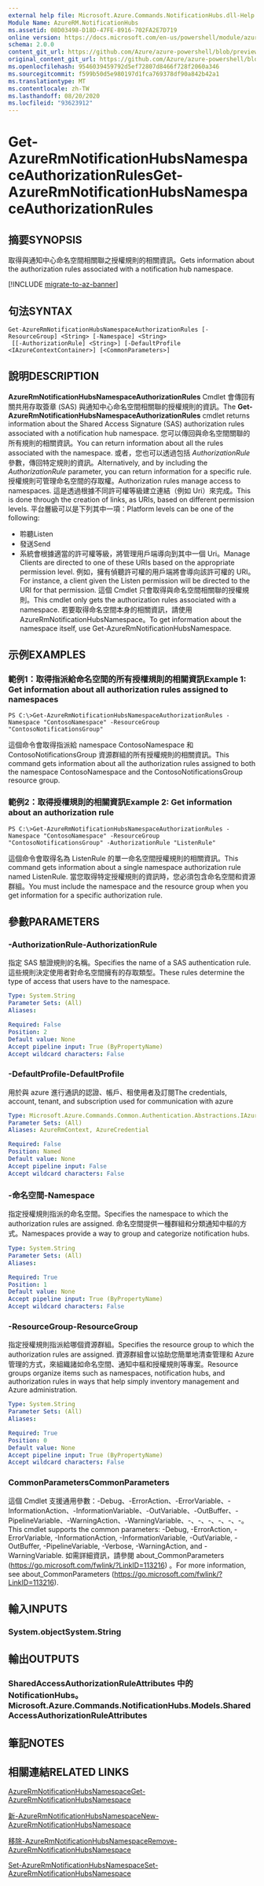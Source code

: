 ```yaml
---
external help file: Microsoft.Azure.Commands.NotificationHubs.dll-Help.xml
Module Name: AzureRM.NotificationHubs
ms.assetid: 08D03498-D18D-47FE-8916-702FA2E7D719
online version: https://docs.microsoft.com/en-us/powershell/module/azurerm.notificationhubs/get-azurermnotificationhubsnamespaceauthorizationrules
schema: 2.0.0
content_git_url: https://github.com/Azure/azure-powershell/blob/preview/src/ResourceManager/NotificationHubs/Commands.NotificationHubs/help/Get-AzureRmNotificationHubsNamespaceAuthorizationRules.md
original_content_git_url: https://github.com/Azure/azure-powershell/blob/preview/src/ResourceManager/NotificationHubs/Commands.NotificationHubs/help/Get-AzureRmNotificationHubsNamespaceAuthorizationRules.md
ms.openlocfilehash: 9546039459792d5ef72807d8466f728f2060a346
ms.sourcegitcommit: f599b50d5e980197d1fca769378df90a842b42a1
ms.translationtype: MT
ms.contentlocale: zh-TW
ms.lasthandoff: 08/20/2020
ms.locfileid: "93623912"
---
```

# <span data-ttu-id="646cb-101">Get-AzureRmNotificationHubsNamespaceAuthorizationRules</span><span class="sxs-lookup"><span data-stu-id="646cb-101">Get-AzureRmNotificationHubsNamespaceAuthorizationRules</span></span>

## <span data-ttu-id="646cb-102">摘要</span><span class="sxs-lookup"><span data-stu-id="646cb-102">SYNOPSIS</span></span>
<span data-ttu-id="646cb-103">取得與通知中心命名空間相關聯之授權規則的相關資訊。</span><span class="sxs-lookup"><span data-stu-id="646cb-103">Gets information about the authorization rules associated with a notification hub namespace.</span></span>

[!INCLUDE [migrate-to-az-banner](../../includes/migrate-to-az-banner.md)]

## <span data-ttu-id="646cb-104">句法</span><span class="sxs-lookup"><span data-stu-id="646cb-104">SYNTAX</span></span>

```
Get-AzureRmNotificationHubsNamespaceAuthorizationRules [-ResourceGroup] <String> [-Namespace] <String>
 [[-AuthorizationRule] <String>] [-DefaultProfile <IAzureContextContainer>] [<CommonParameters>]
```

## <span data-ttu-id="646cb-105">說明</span><span class="sxs-lookup"><span data-stu-id="646cb-105">DESCRIPTION</span></span>
<span data-ttu-id="646cb-106">**AzureRmNotificationHubsNamespaceAuthorizationRules** Cmdlet 會傳回有關共用存取簽章 (SAS) 與通知中心命名空間相關聯的授權規則的資訊。</span><span class="sxs-lookup"><span data-stu-id="646cb-106">The **Get-AzureRmNotificationHubsNamespaceAuthorizationRules** cmdlet returns information about the Shared Access Signature (SAS) authorization rules associated with a notification hub namespace.</span></span>
<span data-ttu-id="646cb-107">您可以傳回與命名空間關聯的所有規則的相關資訊。</span><span class="sxs-lookup"><span data-stu-id="646cb-107">You can return information about all the rules associated with the namespace.</span></span>
<span data-ttu-id="646cb-108">或者，您也可以透過包括 *AuthorizationRule* 參數，傳回特定規則的資訊。</span><span class="sxs-lookup"><span data-stu-id="646cb-108">Alternatively, and by including the *AuthorizationRule* parameter, you can return information for a specific rule.</span></span>
<span data-ttu-id="646cb-109">授權規則可管理命名空間的存取權。</span><span class="sxs-lookup"><span data-stu-id="646cb-109">Authorization rules manage access to namespaces.</span></span>
<span data-ttu-id="646cb-110">這是透過根據不同許可權等級建立連結（例如 Uri）來完成。</span><span class="sxs-lookup"><span data-stu-id="646cb-110">This is done through the creation of links, as URIs, based on different permission levels.</span></span>
<span data-ttu-id="646cb-111">平台層級可以是下列其中一項：</span><span class="sxs-lookup"><span data-stu-id="646cb-111">Platform levels can be one of the following:</span></span> 
- <span data-ttu-id="646cb-112">聆聽</span><span class="sxs-lookup"><span data-stu-id="646cb-112">Listen</span></span>
- <span data-ttu-id="646cb-113">發送</span><span class="sxs-lookup"><span data-stu-id="646cb-113">Send</span></span>
- <span data-ttu-id="646cb-114">系統會根據適當的許可權等級，將管理用戶端導向到其中一個 Uri。</span><span class="sxs-lookup"><span data-stu-id="646cb-114">Manage Clients are directed to one of these URIs based on the appropriate permission level.</span></span>
<span data-ttu-id="646cb-115">例如，擁有偵聽許可權的用戶端將會導向該許可權的 URI。</span><span class="sxs-lookup"><span data-stu-id="646cb-115">For instance, a client given the Listen permission will be directed to the URI for that permission.</span></span>
<span data-ttu-id="646cb-116">這個 Cmdlet 只會取得與命名空間相關聯的授權規則。</span><span class="sxs-lookup"><span data-stu-id="646cb-116">This cmdlet only gets the authorization rules associated with a namespace.</span></span>
<span data-ttu-id="646cb-117">若要取得命名空間本身的相關資訊，請使用 AzureRmNotificationHubsNamespace。</span><span class="sxs-lookup"><span data-stu-id="646cb-117">To get information about the namespace itself, use Get-AzureRmNotificationHubsNamespace.</span></span>

## <span data-ttu-id="646cb-118">示例</span><span class="sxs-lookup"><span data-stu-id="646cb-118">EXAMPLES</span></span>

### <span data-ttu-id="646cb-119">範例1：取得指派給命名空間的所有授權規則的相關資訊</span><span class="sxs-lookup"><span data-stu-id="646cb-119">Example 1: Get information about all authorization rules assigned to namespaces</span></span>
```
PS C:\>Get-AzureRmNotificationHubsNamespaceAuthorizationRules -Namespace "ContosoNamespace" -ResourceGroup "ContosoNotificationsGroup"
```

<span data-ttu-id="646cb-120">這個命令會取得指派給 namespace ContosoNamespace 和 ContosoNotificationsGroup 資源群組的所有授權規則的相關資訊。</span><span class="sxs-lookup"><span data-stu-id="646cb-120">This command gets information about all the authorization rules assigned to both the namespace ContosoNamespace and the ContosoNotificationsGroup resource group.</span></span>

### <span data-ttu-id="646cb-121">範例2：取得授權規則的相關資訊</span><span class="sxs-lookup"><span data-stu-id="646cb-121">Example 2: Get information about an authorization rule</span></span>
```
PS C:\>Get-AzureRmNotificationHubsNamespaceAuthorizationRules -Namespace "ContosoNamespace" -ResourceGroup "ContosoNotificationsGroup" -AuthorizationRule "ListenRule"
```

<span data-ttu-id="646cb-122">這個命令會取得名為 ListenRule 的單一命名空間授權規則的相關資訊。</span><span class="sxs-lookup"><span data-stu-id="646cb-122">This command gets information about a single namespace authorization rule named ListenRule.</span></span>
<span data-ttu-id="646cb-123">當您取得特定授權規則的資訊時，您必須包含命名空間和資源群組。</span><span class="sxs-lookup"><span data-stu-id="646cb-123">You must include the namespace and the resource group when you get information for a specific authorization rule.</span></span>

## <span data-ttu-id="646cb-124">參數</span><span class="sxs-lookup"><span data-stu-id="646cb-124">PARAMETERS</span></span>

### <span data-ttu-id="646cb-125">-AuthorizationRule</span><span class="sxs-lookup"><span data-stu-id="646cb-125">-AuthorizationRule</span></span>
<span data-ttu-id="646cb-126">指定 SAS 驗證規則的名稱。</span><span class="sxs-lookup"><span data-stu-id="646cb-126">Specifies the name of a SAS authentication rule.</span></span>
<span data-ttu-id="646cb-127">這些規則決定使用者對命名空間擁有的存取類型。</span><span class="sxs-lookup"><span data-stu-id="646cb-127">These rules determine the type of access that users have to the namespace.</span></span>

```yaml
Type: System.String
Parameter Sets: (All)
Aliases:

Required: False
Position: 2
Default value: None
Accept pipeline input: True (ByPropertyName)
Accept wildcard characters: False
```

### <span data-ttu-id="646cb-128">-DefaultProfile</span><span class="sxs-lookup"><span data-stu-id="646cb-128">-DefaultProfile</span></span>
<span data-ttu-id="646cb-129">用於與 azure 進行通訊的認證、帳戶、租使用者及訂閱</span><span class="sxs-lookup"><span data-stu-id="646cb-129">The credentials, account, tenant, and subscription used for communication with azure</span></span>

```yaml
Type: Microsoft.Azure.Commands.Common.Authentication.Abstractions.IAzureContextContainer
Parameter Sets: (All)
Aliases: AzureRmContext, AzureCredential

Required: False
Position: Named
Default value: None
Accept pipeline input: False
Accept wildcard characters: False
```

### <span data-ttu-id="646cb-130">-命名空間</span><span class="sxs-lookup"><span data-stu-id="646cb-130">-Namespace</span></span>
<span data-ttu-id="646cb-131">指定授權規則指派的命名空間。</span><span class="sxs-lookup"><span data-stu-id="646cb-131">Specifies the namespace to which the authorization rules are assigned.</span></span>
<span data-ttu-id="646cb-132">命名空間提供一種群組和分類通知中樞的方式。</span><span class="sxs-lookup"><span data-stu-id="646cb-132">Namespaces provide a way to group and categorize notification hubs.</span></span>

```yaml
Type: System.String
Parameter Sets: (All)
Aliases:

Required: True
Position: 1
Default value: None
Accept pipeline input: True (ByPropertyName)
Accept wildcard characters: False
```

### <span data-ttu-id="646cb-133">-ResourceGroup</span><span class="sxs-lookup"><span data-stu-id="646cb-133">-ResourceGroup</span></span>
<span data-ttu-id="646cb-134">指定授權規則指派給哪個資源群組。</span><span class="sxs-lookup"><span data-stu-id="646cb-134">Specifies the resource group to which the authorization rules are assigned.</span></span>
<span data-ttu-id="646cb-135">資源群組會以協助您簡單地清查管理和 Azure 管理的方式，來組織諸如命名空間、通知中樞和授權規則等專案。</span><span class="sxs-lookup"><span data-stu-id="646cb-135">Resource groups organize items such as namespaces, notification hubs, and authorization rules in ways that help simply inventory management and Azure administration.</span></span>

```yaml
Type: System.String
Parameter Sets: (All)
Aliases:

Required: True
Position: 0
Default value: None
Accept pipeline input: True (ByPropertyName)
Accept wildcard characters: False
```

### <span data-ttu-id="646cb-136">CommonParameters</span><span class="sxs-lookup"><span data-stu-id="646cb-136">CommonParameters</span></span>
<span data-ttu-id="646cb-137">這個 Cmdlet 支援通用參數：-Debug、-ErrorAction、-ErrorVariable、-InformationAction、-InformationVariable、-OutVariable、-OutBuffer、-PipelineVariable、-WarningAction、-WarningVariable、-、-、-、-、-、-。</span><span class="sxs-lookup"><span data-stu-id="646cb-137">This cmdlet supports the common parameters: -Debug, -ErrorAction, -ErrorVariable, -InformationAction, -InformationVariable, -OutVariable, -OutBuffer, -PipelineVariable, -Verbose, -WarningAction, and -WarningVariable.</span></span> <span data-ttu-id="646cb-138">如需詳細資訊，請參閱 about_CommonParameters (https://go.microsoft.com/fwlink/?LinkID=113216) 。</span><span class="sxs-lookup"><span data-stu-id="646cb-138">For more information, see about_CommonParameters (https://go.microsoft.com/fwlink/?LinkID=113216).</span></span>

## <span data-ttu-id="646cb-139">輸入</span><span class="sxs-lookup"><span data-stu-id="646cb-139">INPUTS</span></span>

### <span data-ttu-id="646cb-140">System.object</span><span class="sxs-lookup"><span data-stu-id="646cb-140">System.String</span></span>

## <span data-ttu-id="646cb-141">輸出</span><span class="sxs-lookup"><span data-stu-id="646cb-141">OUTPUTS</span></span>

### <span data-ttu-id="646cb-142">SharedAccessAuthorizationRuleAttributes 中的 NotificationHubs。</span><span class="sxs-lookup"><span data-stu-id="646cb-142">Microsoft.Azure.Commands.NotificationHubs.Models.SharedAccessAuthorizationRuleAttributes</span></span>

## <span data-ttu-id="646cb-143">筆記</span><span class="sxs-lookup"><span data-stu-id="646cb-143">NOTES</span></span>

## <span data-ttu-id="646cb-144">相關連結</span><span class="sxs-lookup"><span data-stu-id="646cb-144">RELATED LINKS</span></span>

[<span data-ttu-id="646cb-145">AzureRmNotificationHubsNamespace</span><span class="sxs-lookup"><span data-stu-id="646cb-145">Get-AzureRmNotificationHubsNamespace</span></span>](./Get-AzureRmNotificationHubsNamespace.md)

[<span data-ttu-id="646cb-146">新-AzureRmNotificationHubsNamespace</span><span class="sxs-lookup"><span data-stu-id="646cb-146">New-AzureRmNotificationHubsNamespace</span></span>](./New-AzureRmNotificationHubsNamespace.md)

[<span data-ttu-id="646cb-147">移除-AzureRmNotificationHubsNamespace</span><span class="sxs-lookup"><span data-stu-id="646cb-147">Remove-AzureRmNotificationHubsNamespace</span></span>](./Remove-AzureRmNotificationHubsNamespace.md)

[<span data-ttu-id="646cb-148">Set-AzureRmNotificationHubsNamespace</span><span class="sxs-lookup"><span data-stu-id="646cb-148">Set-AzureRmNotificationHubsNamespace</span></span>](./Set-AzureRmNotificationHubsNamespace.md)


